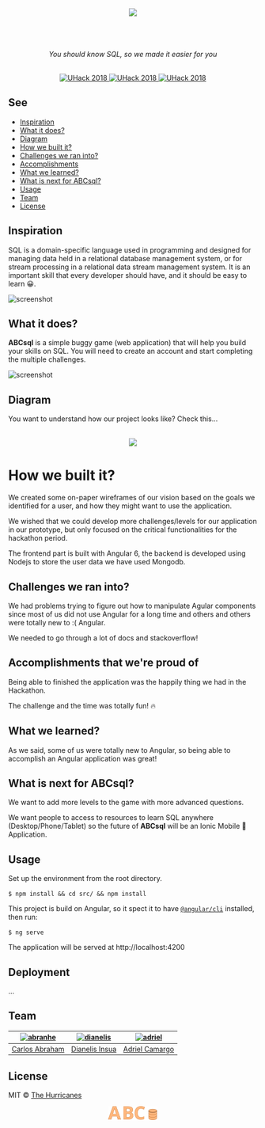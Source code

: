 <div align="center" id="top">
	<br>
	<br>
	<img width="500" src="https://thehurricanes.github.io/abcsql/src/src/assets/logo.svg">
	<br>
	<br>
	<br>
	<br>

<p align="center">
  <i>You should know SQL, so we made it easier for you</i>
</p>
<br>

<a href="https://UHack.miami/">
	<img src="https://cdn.abranhe.com/projects/UHack/2018/badge.svg" alt="UHack 2018">
</a>
<a href="https://github.com/thehurricanes/abcsql">
	<img src="https://img.shields.io/github/contributors/thehurricanes/abcsql.svg" alt="UHack 2018">
</a>
<a href="https://github.com/thehurricanes/abcsql">
	<img src="https://img.shields.io/github/languages/top/thehurricanes/abcsql.svg" alt="UHack 2018">
</a>

</div>

## See

- [Inspiration](#inspiration)
- [What it does?](#what-it-does)
- [Diagram](#diagram)
- [How we built it?](#how-we-built-it)
- [Challenges we ran into?](#challenges-we-ran-into)
- [Accomplishments](#accomplishments)
- [What we learned?](#what-we-learned)
- [What is next for ABCsql?](#what-is-next-for-abcsql)
- [Usage](#usage)
- [Team](#team)
- [License](#license)

## Inspiration

SQL is a domain-specific language used in programming and designed for managing data held in a relational database management system, or for stream processing in a relational data stream management system. It is an important skill that every developer should have, and it should be easy to learn 😀.

![screenshot](https://thehurricanes.github.io/abcsql/images/screenshot.png)

## What it does?

**ABCsql** is a simple buggy game (web application) that will help you build your skills on SQL. You will need to create an account and start completing the multiple challenges.

![screenshot](https://thehurricanes.github.io/abcsql/images/lesson.png)


## Diagram

You want to understand how our project looks like? Check this...

<p align="center">
	<br>
	<img width="500" src="https://thehurricanes.github.io/abcsql/images/diagram.svg">
	<br>
</p>

# How we built it?

We created some on-paper wireframes of our vision based on the goals we identified for a user, and how they might want to use the application.

We wished that we could develop more challenges/levels for our application in our prototype, but only focused on the critical functionalities for the hackathon period.

 The frontend part is built with Angular 6, the backend is developed using Nodejs to store the user data we have used Mongodb.

## Challenges we ran into?

We had problems trying to figure out how to manipulate Agular components since  most of us did not use Angular for a long time and others and others were totally new to :( Angular.

We needed to go through a lot of docs and stackoverflow!

## Accomplishments that we're proud of

Being able to finished the application was the happily thing we had in the Hackathon.

The challenge and the time was totally fun! 🔥

## What we learned?

As we said, some of us were totally new to Angular, so being able to accomplish an Angular application was great!

## What is next for ABCsql?

We want to add more levels to the game with more advanced questions.

We want people to access to resources to learn SQL anywhere (Desktop/Phone/Tablet) so the future of **ABCsql** will be an Ionic Mobile 📱 Application.

## Usage

Set up the environment from the root directory.

```
$ npm install && cd src/ && npm install
```

This project is build on Angular, so it spect it to have [`@angular/cli`](https://npmjs.org/@angular/cli) installed, then run:

```
$ ng serve
```

The application will be served at http://localhost:4200

## Deployment

...

## Team

|[![abranhe][abranhe-img]][abranhe]| [![dianelis][dianelis-img]][dianelis]| [![adriel][adriel-img]][adriel]|
| :-: | :-: | :-: |
| [Carlos Abraham][abranhe] | [Dianelis Insua][dianelis] | [Adriel Camargo][adriel] |

## License

MIT © [The Hurricanes](https://github.com/thehurricanes)

<div align="center">
	<a href="https://github.com/thehurricanes/abcsql">
		<img src="src/src/assets/logo.svg" width="100px">
	</a>
  <br>
</div>

<!-- Maintainers -->
[abranhe-img]: https://avatars2.githubusercontent.com/u/21347264?s=70
[dianelis-img]: https://avatars2.githubusercontent.com/u/25069386?s=70
[adriel-img]: https://avatars2.githubusercontent.com/u/36480978?s=70
[abranhe]: https://github.com/abranhe
[dianelis]: https://github.com/dianelis
[adriel]: https://github.com/adriel1221
